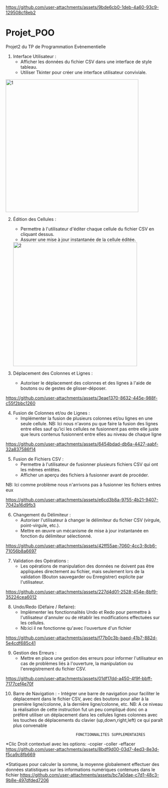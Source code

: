 
https://github.com/user-attachments/assets/9bde6cb0-1deb-4a60-93c9-129508cf8eb2
# Projet_POO
Projet2 du TP de Programmation Evènementielle

1. Interface Utilisateur :
    - Afficher les données du fichier CSV dans une interface de style tableau.
    - Utiliser Tkinter pour créer une interface utilisateur conviviale.
<img width="424" alt="1" src="https://github.com/user-attachments/assets/37fe0675-e231-45f8-b71c-4b45f90b961e" />

2. Édition des Cellules :
    - Permettre à l'utilisateur d'éditer chaque cellule du fichier CSV en cliquant dessus.
    - Assurer une mise à jour instantanée de la cellule éditée.
   <img width="396" alt="2" src="https://github.com/user-attachments/assets/2685ed26-413d-4e11-a51d-1b43ddd799b3" />

3. Déplacement des Colonnes et Lignes :
    - Autoriser le déplacement des colonnes et des lignes à l'aide de boutons ou de gestes de glisser-déposer.
      
https://github.com/user-attachments/assets/3eae1370-8632-445e-988f-c55f2bbc1260

4. Fusion de Colonnes et/ou de Lignes :
    - Implémenter la fusion de plusieurs colonnes et/ou lignes en une seule cellule.
   NB: Ici nous n'avons pu que faire la fusion des lignes entre elles sauf qu'ici les cellules ne fusionnent pas entre elle juste que leurs contenus fusionnent entre elles au niveau de chaque ligne

https://github.com/user-attachments/assets/6454bdad-db6a-4427-aabf-32a837586f14

5. Fusion de Fichiers CSV :
    - Permettre à l'utilisateur de fusionner plusieurs fichiers CSV qui ont les mêmes entêtes.
    - Afficher un aperçu des fichiers à fusionner avant de procéder.
  
  NB: Ici comme problème nous n'arrivons pas à fusionner les fichiers entres eux 
  
https://github.com/user-attachments/assets/e6cd3b8a-9755-4b21-9407-7042a16d9fb3

6. Changement du Délimiteur :
    - Autoriser l'utilisateur à changer le délimiteur du fichier CSV (virgule, point-virgule, etc.).
    - Mettre en œuvre un mécanisme de mise à jour instantanée en fonction du délimiteur sélectionné.

https://github.com/user-attachments/assets/42ff55ae-7060-4cc3-8cb6-71056b8a6697

7. Validation des Opérations :
    - Les opérations de manipulation des données ne doivent pas être appliquées directement au fichier, mais seulement lors de la validation (Bouton sauvegarder ou Enregistrer) explicite par l'utilisateur.

https://github.com/user-attachments/assets/227d4d01-2528-454e-8bf9-35224cea6012

8. Undo/Redo (Défaire / Refaire):
    - Implémenter les fonctionnalités Undo et Redo pour permettre à l'utilisateur d'annuler ou de rétablir les modifications effectuées sur les cellules.
    - Nb:ici il ne fonctionne qu'avec l'ouverture d'un fichier
      
https://github.com/user-attachments/assets/f77b0c3b-baed-41b7-882d-5e4cdf685c41

9. Gestion des Erreurs :
    - Mettre en place une gestion des erreurs pour informer l'utilisateur en cas de problèmes liés à l'ouverture, la manipulation ou l'enregistrement du fichier CSV.

https://github.com/user-attachments/assets/01df17dd-a450-4f9f-bbff-7177cef4e70f


  10. Barre de Navigation :
    - Intégrer une barre de navigation pour faciliter le déplacement dans le fichier CSV, avec des boutons pour aller à la première ligne/colonne, à la dernière ligne/colonne, etc.
      NB: A ce niveau la réalisation de cette instruction fut un peu compliqué donc on a préféré utiliser un déplacement dans les cellules lignes colonnes avec les touches de déplacements du clavier (up,down,right,left) ce qui paraît plus convenable



                                      FONCTIONNALITES SUPPLEMENTAIRES 

*Clic Droit contextuel
avec les options:
-copier
-coller
-effacer
https://github.com/user-attachments/assets/8bdf9d00-03d7-4ed3-8e3d-f5ca9c8fb669

*Statiques 
pour calculer la somme, la moyenne globalement effectuer des données statistiques sur les informations numériques contenues dans le fichier
https://github.com/user-attachments/assets/bc7a0dae-c7d1-48c3-9b8e-497dfded7206












